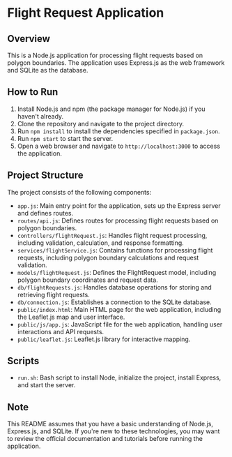 Flight Request Application
==========================

Overview
--------

This is a Node.js application for processing flight requests based on polygon boundaries. The application uses Express.js as the web framework and SQLite as the database.

How to Run
-----------

1. Install Node.js and npm (the package manager for Node.js) if you haven't already.
2. Clone the repository and navigate to the project directory.
3. Run `npm install` to install the dependencies specified in `package.json`.
4. Run `npm start` to start the server.
5. Open a web browser and navigate to `http://localhost:3000` to access the application.

Project Structure
-----------------

The project consists of the following components:

* `app.js`: Main entry point for the application, sets up the Express server and defines routes.
* `routes/api.js`: Defines routes for processing flight requests based on polygon boundaries.
* `controllers/flightRequest.js`: Handles flight request processing, including validation, calculation, and response formatting.
* `services/flightService.js`: Contains functions for processing flight requests, including polygon boundary calculations and request validation.
* `models/flightRequest.js`: Defines the FlightRequest model, including polygon boundary coordinates and request data.
* `db/flightRequests.js`: Handles database operations for storing and retrieving flight requests.
* `db/connection.js`: Establishes a connection to the SQLite database.
* `public/index.html`: Main HTML page for the web application, including the Leaflet.js map and user interface.
* `public/js/app.js`: JavaScript file for the web application, handling user interactions and API requests.
* `public/leaflet.js`: Leaflet.js library for interactive mapping.

Scripts
-------

* `run.sh`: Bash script to install Node, initialize the project, install Express, and start the server.

Note
----

This README assumes that you have a basic understanding of Node.js, Express.js, and SQLite. If you're new to these technologies, you may want to review the official documentation and tutorials before running the application.